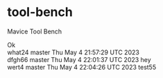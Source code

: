 # tool-bench
Mavice Tool Bench

Ok
<br> what24 master 
Thu May  4 21:57:29 UTC 2023
<br> dfgh66 master 
Thu May  4 22:01:37 UTC 2023
hey<br> wert4 master 
Thu May  4 22:04:26 UTC 2023
test55 <br>
